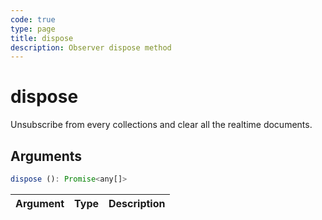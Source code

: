 ```yaml
---
code: true
type: page
title: dispose
description: Observer dispose method
---
```


# dispose

<SinceBadge version="auto-version" />

Unsubscribe from every collections and clear all the realtime documents.

## Arguments

```js
dispose (): Promise<any[]>
```

| Argument | Type | Description |
|----------|------|-------------|

